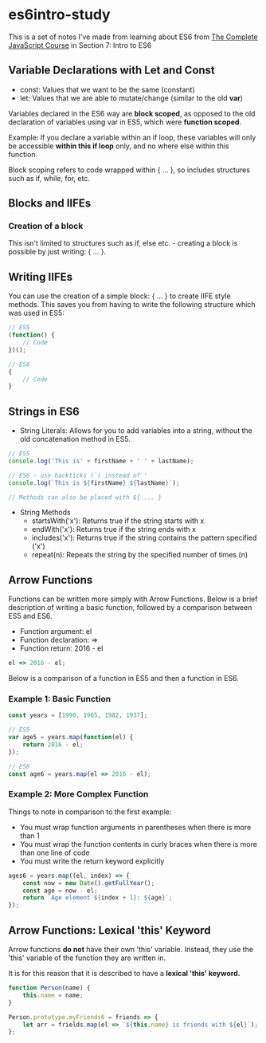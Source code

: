 # es6intro-study

This is a set of notes I've made from learning about ES6 from [The Complete JavaScript Course](https://www.udemy.com/course/the-complete-javascript-course/) in Section 7: Intro to ES6

## Variable Declarations with Let and Const

- const: Values that we want to be the same (constant)
- let: Values that we are able to mutate/change (similar to the old **var**)

Variables declared in the ES6 way are **block scoped**, as opposed to the old declaration of variables using var in ES5, which were **function scoped**.

Example: If you declare a variable within an if loop, these variables will only be accessible **within this if loop** only, and no where else within this function.

Block scoping refers to code wrapped within { ... }, so includes structures such as if, while, for, etc.

## Blocks and IIFEs

### Creation of a block

This isn't limited to structures such as if, else etc. - creating a block is possible by just writing: { ... }.

## Writing IIFEs

You can use the creation of a simple block: { ... } to create IIFE style methods. This saves you from having to write the following structure which was used in ES5:

```javascript
// ES5
(function() {
    // Code
})();

// ES6
{ 
    // Code
}
```

## Strings in ES6

- String Literals: Allows for you to add variables into a string, without the old concatenation method in ES5.

```javascript
// ES5
console.log('This is' + firstName + ' ' + lastName);

// ES6 - use backticks (`) instead of '
console.log(`This is ${firstName} ${lastName}`);

// Methods can also be placed with ${ ... }
```

- String Methods
  - startsWith('x'): Returns true if the string starts with x
  - endWith('x'): Returns true if the string ends with x
  - includes('x'): Returns true if the string contains the pattern specified ('x')
  - repeat(n): Repeats the string by the specified number of times (n)

## Arrow Functions

Functions can be written more simply with Arrow Functions. Below is a brief description of writing a basic function, followed by a comparison between ES5 and ES6.

- Function argument: el
- Function declaration: =>
- Function return: 2016 - el
  
```javascript
el => 2016 - el;
```

Below is a comparison of a function in ES5 and then a function in ES6.

### Example 1: Basic Function

```javascript
const years = [1990, 1965, 1982, 1937];

// ES5
var age5 = years.map(function(el) {
    return 2016 - el;
});

// ES6
const age6 = years.map(el => 2016 - el);
```

### Example 2: More Complex Function

Things to note in comparison to the first example:

- You must wrap function arguments in parentheses when there is more than 1
- You must wrap the function contents in curly braces when there is more than one line of code
- You must write the return keyword explicitly

```javascript
ages6 = years.map((el, index) => {
    const now = new Date().getFullYear();
    const age = now - el;
    return `Age element ${index + 1}: ${age}`;
});
```

## Arrow Functions: Lexical 'this' Keyword

Arrow functions **do not** have their own 'this' variable. Instead, they use the 'this' variable of the function they are written in.

It is for this reason that it is described to have a **lexical 'this' keyword.**

```javascript
function Person(name) {
    this.name = name;
}

Person.prototype.myFriends6 = friends => {
    let arr = frields.map(el => `${this.name} is friends with ${el}`);
};

```

